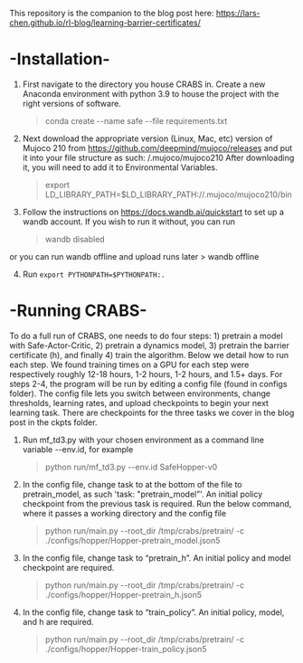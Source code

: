This repository is the companion to the blog post here: https://lars-chen.github.io/rl-blog/learning-barrier-certificates/

# -Installation- 
1. First navigate to the directory you house CRABS in. Create a new Anaconda environment with python 3.9 to house the project with the right versions of software.
   > conda create --name safe --file requirements.txt

2. Next download the appropriate version (Linux, Mac, etc) version of Mujoco 210 from https://github.com/deepmind/mujoco/releases and put it into your file structure as such: <home folder>/.mujoco/mujoco210
After downloading it, you will need to add it to Environmental Variables. 
   > export LD_LIBRARY_PATH=$LD_LIBRARY_PATH:/<home folder>/.mujoco/mujoco210/bin

3. Follow the instructions on https://docs.wandb.ai/quickstart to set up a wandb account. If you wish to run it without, you can run 
   > wandb disabled 

or you can run wandb offline and upload runs later 
     > wandb offline

4. Run `export PYTHONPATH=$PYTHONPATH:.`

# -Running CRABS-

To do a full run of CRABS, one needs to do four steps: 1) pretrain a model with Safe-Actor-Critic, 2) pretrain a dynamics model, 3) pretrain the barrier certificate (h), and finally 4) train the algorithm. Below we detail how to run each step. We found training times on a GPU for each step were respectively roughly 12-18 hours, 1-2 hours, 1-2 hours, and 1.5+ days.
For steps 2-4, the program will be run by editing a config file (found in configs folder). 
The config file lets you switch between environments, change thresholds, learning rates, and upload checkpoints to begin your next learning task.
There are checkpoints for the three tasks we cover in the blog post in the ckpts folder.


1) Run mf_td3.py with your chosen environment as a command line variable --env.id, for example
   > python run/mf_td3.py --env.id SafeHopper-v0
2) In the config file, change task to at the bottom of the file to pretrain_model, as such 'task: "pretrain_model”'. An initial policy checkpoint from the previous task is required.
   Run the below command, where it passes a working directory and the config file
   > python run/main.py --root_dir /tmp/crabs/pretrain/ -c ./configs/hopper/Hopper-pretrain_model.json5
3) In the config file, change task to “pretrain_h”. An initial policy and model checkpoint are required.
   > python run/main.py --root_dir /tmp/crabs/pretrain/ -c ./configs/hopper/Hopper-pretrain_h.json5
4) In the config file, change task to “train_policy”. An initial policy, model, and h are required. 
   > python run/main.py --root_dir /tmp/crabs/pretrain/ -c ./configs/hopper/Hopper-train_policy.json5

